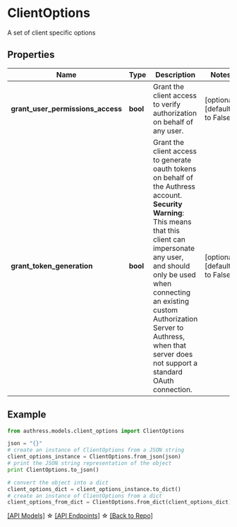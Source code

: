 # ClientOptions

A set of client specific options

## Properties
Name | Type | Description | Notes
------------ | ------------- | ------------- | -------------
**grant_user_permissions_access** | **bool** | Grant the client access to verify authorization on behalf of any user. | [optional] [default to False]
**grant_token_generation** | **bool** | Grant the client access to generate oauth tokens on behalf of the Authress account. **Security Warning**: This means that this client can impersonate any user, and should only be used when connecting an existing custom Authorization Server to Authress, when that server does not support a standard OAuth connection. | [optional] [default to False]

## Example

```python
from authress.models.client_options import ClientOptions

json = "{}"
# create an instance of ClientOptions from a JSON string
client_options_instance = ClientOptions.from_json(json)
# print the JSON string representation of the object
print ClientOptions.to_json()

# convert the object into a dict
client_options_dict = client_options_instance.to_dict()
# create an instance of ClientOptions from a dict
client_options_from_dict = ClientOptions.from_dict(client_options_dict)
```
[[API Models]](./README.md#documentation-for-models) ☆ [[API Endpoints]](./README.md#documentation-for-api-endpoints) ☆ [[Back to Repo]](../README.md)


